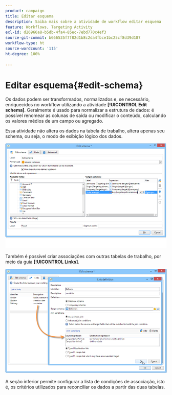 ```yaml
---
product: campaign
title: Editar esquema
description: Saiba mais sobre a atividade de workflow editar esquema
feature: Workflows, Targeting Activity
exl-id: d26966a8-b5db-4fa4-85ec-7ebd770c4ef3
source-git-commit: b666535f7f82d1b8c2da4fbce1bc25cf8d39d187
workflow-type: ht
source-wordcount: '115'
ht-degree: 100%

---
```


# Editar esquema{#edit-schema}



Os dados podem ser transformados, normalizados e, se necessário, enriquecidos no workflow utilizando a atividade **[!UICONTROL Edit schema]**. Geralmente é usado para normalizar a estrutura de dados: é possível renomear as colunas de saída ou modificar o conteúdo, calculando os valores médios de um campo ou agregado.

Essa atividade não altera os dados na tabela de trabalho, altera apenas seu schema, ou seja, o modo de exibição lógico dos dados.

![](assets/wf_manipulation_box.png)

Também é possível criar associações com outras tabelas de trabalho, por meio da guia **[!UICONTROL Links]**.

![](assets/wf_manipulation_box_link_tab.png)

A seção inferior permite configurar a lista de condições de associação, isto é, os critérios utilizados para reconciliar os dados a partir das duas tabelas.
